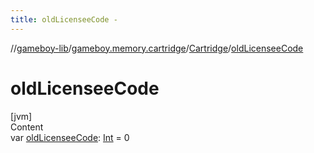```yaml
---
title: oldLicenseeCode -
---
```

//[gameboy-lib](../../index.md)/[gameboy.memory.cartridge](../index.md)/[Cartridge](index.md)/[oldLicenseeCode](old-licensee-code.md)



# oldLicenseeCode  
[jvm]  
Content  
var [oldLicenseeCode](old-licensee-code.md): [Int](https://kotlinlang.org/api/latest/jvm/stdlib/kotlin/-int/index.html) = 0  



